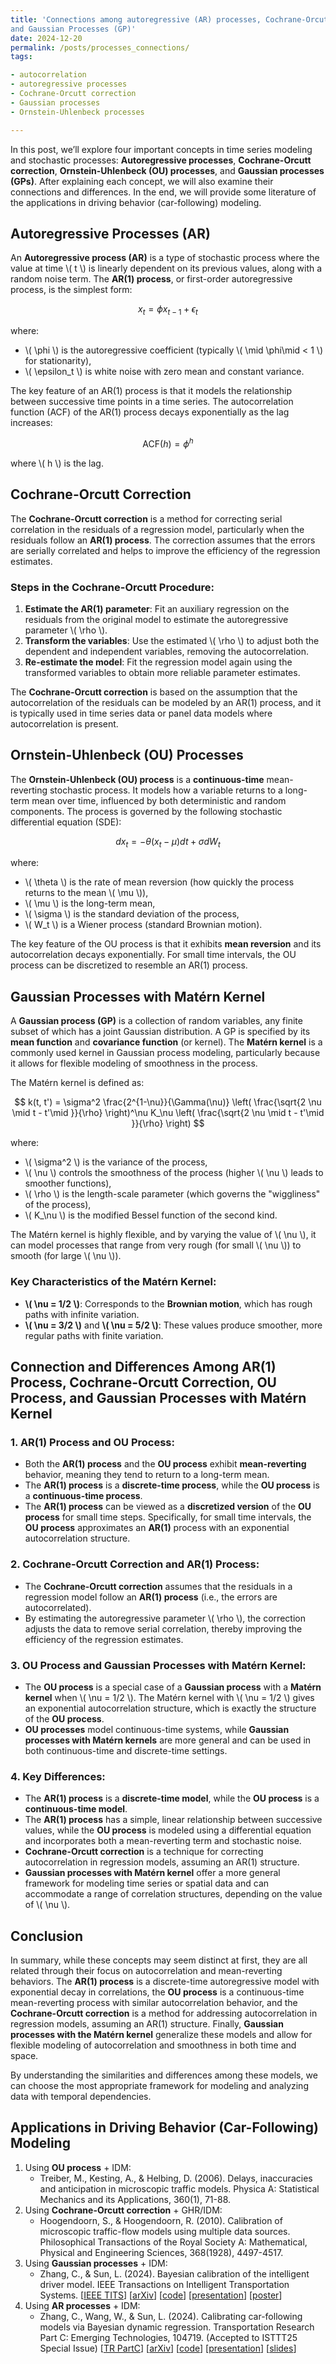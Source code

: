 ```yaml
---
title: 'Connections among autoregressive (AR) processes, Cochrane-Orcutt correction, Ornstein-Uhlenbeck (OU) processes,
and Gaussian Processes (GP)'
date: 2024-12-20
permalink: /posts/processes_connections/
tags:

- autocorrelation
- autoregressive processes
- Cochrane-Orcutt correction
- Gaussian processes
- Ornstein-Uhlenbeck processes

---
```


In this post, we’ll explore four important concepts in time series modeling and stochastic processes: **Autoregressive
processes**, **Cochrane-Orcutt correction**, **Ornstein-Uhlenbeck (OU) processes**, and **Gaussian processes (GPs)**. After explaining each concept, we will also examine their connections and differences. In the end, we will
provide some literature of the applications in driving behavior (car-following) modeling.

## Autoregressive Processes (AR)

An **Autoregressive process (AR)** is a type of stochastic process where the value at time \\( t \\) is linearly
dependent
on its previous values, along with a random noise term. The **AR(1) process**, or first-order autoregressive process, is
the simplest form:

$$
x_t = \phi x_{t-1} + \epsilon_t
$$

where:

- \\( \phi \\) is the autoregressive coefficient (typically \\( \mid \phi\mid  < 1 \\) for stationarity),
- \\( \epsilon_t \\) is white noise with zero mean and constant variance.

The key feature of an AR(1) process is that it models the relationship between successive time points in a time series.
The autocorrelation function (ACF) of the AR(1) process decays exponentially as the lag increases:

$$
\text{ACF}(h) = \phi^h
$$

where \\( h \\) is the lag.

## Cochrane-Orcutt Correction

The **Cochrane-Orcutt correction** is a method for correcting serial correlation in the residuals of a regression model,
particularly when the residuals follow an **AR(1) process**. The correction assumes that the errors are serially
correlated and helps to improve the efficiency of the regression estimates.

### Steps in the Cochrane-Orcutt Procedure:

1. **Estimate the AR(1) parameter**: Fit an auxiliary regression on the residuals from the original model to estimate
   the autoregressive parameter \\( \rho \\).
2. **Transform the variables**: Use the estimated \\( \rho \\) to adjust both the dependent and independent variables,
   removing the autocorrelation.
3. **Re-estimate the model**: Fit the regression model again using the transformed variables to obtain more reliable
   parameter estimates.

The **Cochrane-Orcutt correction** is based on the assumption that the autocorrelation of the residuals can be modeled
by an AR(1) process, and it is typically used in time series data or panel data models where autocorrelation is present.

## Ornstein-Uhlenbeck (OU) Processes

The **Ornstein-Uhlenbeck (OU) process** is a **continuous-time** mean-reverting stochastic process. It models how a
variable returns to a long-term mean over time, influenced by both deterministic and random components. The process is
governed by the following stochastic differential equation (SDE):

$$
dx_t = -\theta (x_t - \mu) dt + \sigma dW_t
$$

where:

- \\( \theta \\) is the rate of mean reversion (how quickly the process returns to the mean \\( \mu \\)),
- \\( \mu \\) is the long-term mean,
- \\( \sigma \\) is the standard deviation of the process,
- \\( W_t \\) is a Wiener process (standard Brownian motion).

The key feature of the OU process is that it exhibits **mean reversion** and its autocorrelation decays exponentially.
For small time intervals, the OU process can be discretized to resemble an AR(1) process.

## Gaussian Processes with Matérn Kernel

A **Gaussian process (GP)** is a collection of random variables, any finite subset of which has a joint Gaussian
distribution. A GP is specified by its **mean function** and **covariance function** (or kernel). The **Matérn kernel**
is a commonly used kernel in Gaussian process modeling, particularly because it allows for flexible modeling of
smoothness in the process.

The Matérn kernel is defined as:

$$
k(t, t') = \sigma^2 \frac{2^{1-\nu}}{\Gamma(\nu)} \left( \frac{\sqrt{2 \nu \mid t - t'\mid }}{\rho} \right)^\nu K_\nu
\left(
\frac{\sqrt{2 \nu \mid t - t'\mid }}{\rho} \right)
$$

where:

- \\( \sigma^2 \\) is the variance of the process,
- \\( \nu \\) controls the smoothness of the process (higher \\( \nu \\) leads to smoother functions),
- \\( \rho \\) is the length-scale parameter (which governs the "wiggliness" of the process),
- \\( K_\nu \\) is the modified Bessel function of the second kind.

The Matérn kernel is highly flexible, and by varying the value of \\( \nu \\), it can model processes that range from
very
rough (for small \\( \nu \\)) to smooth (for large \\( \nu \\)).

### Key Characteristics of the Matérn Kernel:

- **\\( \nu = 1/2 \\)**: Corresponds to the **Brownian motion**, which has rough paths with infinite variation.
- **\\( \nu = 3/2 \\)** and **\\( \nu = 5/2 \\)**: These values produce smoother, more regular paths with finite
  variation.

## Connection and Differences Among AR(1) Process, Cochrane-Orcutt Correction, OU Process, and Gaussian Processes with Matérn Kernel

### 1. **AR(1) Process and OU Process**:

- Both the **AR(1) process** and the **OU process** exhibit **mean-reverting** behavior, meaning they tend to return to
  a long-term mean.
- The **AR(1) process** is a **discrete-time process**, while the **OU process** is a **continuous-time process**.
- The **AR(1) process** can be viewed as a **discretized version** of the **OU process** for small time steps.
  Specifically, for small time intervals, the **OU process** approximates an **AR(1)** process with an exponential
  autocorrelation structure.

### 2. **Cochrane-Orcutt Correction and AR(1) Process**:

- The **Cochrane-Orcutt correction** assumes that the residuals in a regression model follow an **AR(1) process** (i.e.,
  the errors are autocorrelated).
- By estimating the autoregressive parameter \\( \rho \\), the correction adjusts the data to remove serial correlation,
  thereby improving the efficiency of the regression estimates.

### 3. **OU Process and Gaussian Processes with Matérn Kernel**:

- The **OU process** is a special case of a **Gaussian process** with a **Matérn kernel** when \\( \nu = 1/2 \\). The
  Matérn kernel with \\( \nu = 1/2 \\) gives an exponential autocorrelation structure, which is exactly the structure of
  the **OU process**.
- **OU processes** model continuous-time systems, while **Gaussian processes with Matérn kernels** are more general and
  can be used in both continuous-time and discrete-time settings.

### 4. **Key Differences**:

- The **AR(1) process** is a **discrete-time model**, while the **OU process** is a **continuous-time model**.
- The **AR(1) process** has a simple, linear relationship between successive values, while the **OU process** is modeled
  using a differential equation and incorporates both a mean-reverting term and stochastic noise.
- **Cochrane-Orcutt correction** is a technique for correcting autocorrelation in regression models, assuming an AR(1)
  structure.
- **Gaussian processes with Matérn kernel** offer a more general framework for modeling time series or spatial data and
  can accommodate a range of correlation structures, depending on the value of \\( \nu \\).

## Conclusion

In summary, while these concepts may seem distinct at first, they are all related through their focus on autocorrelation
and mean-reverting behaviors. The **AR(1) process** is a discrete-time autoregressive model with exponential decay in
correlations, the **OU process** is a continuous-time mean-reverting process with similar autocorrelation behavior, and
the **Cochrane-Orcutt correction** is a method for addressing autocorrelation in regression models, assuming an AR(1)
structure. Finally, **Gaussian processes with the Matérn kernel** generalize these models and allow for flexible
modeling of autocorrelation and smoothness in both time and space.

By understanding the similarities and differences among these models, we can choose the most appropriate framework for
modeling and analyzing data with temporal dependencies.

## Applications in Driving Behavior (Car-Following) Modeling

1. Using **OU process** + IDM:
    - Treiber, M., Kesting, A., & Helbing, D. (2006). Delays, inaccuracies and anticipation in
      microscopic traffic models. Physica A: Statistical Mechanics and its Applications, 360(1), 71-88.
2. Using **Cochrane-Orcutt correction** + GHR/IDM:
    - Hoogendoorn, S., & Hoogendoorn, R. (2010). Calibration of microscopic
      traffic-flow models using multiple data sources. Philosophical Transactions of the Royal Society A: Mathematical,
      Physical and Engineering Sciences, 368(1928), 4497-4517.
3. Using **Gaussian processes** + IDM:
    - Zhang, C., & Sun, L. (2024). Bayesian calibration of the intelligent driver model. IEEE
      Transactions on Intelligent Transportation
      Systems. [[IEEE TITS](https://ieeexplore.ieee.org/document/10415310)] [[arXiv](https://arXiv.org/abs/2210.03571)] [[code](https://github.com/Chengyuan-Zhang/IDM_Bayesian_Calibration)] [[presentation](https://youtu.be/GIqcL6I7MsU)] [[poster](../files/TRB_poster_MA_IDM_Chengyuan_2022.pdf)]
4. Using **AR processes** + IDM:
    - Zhang, C., Wang, W., & Sun, L. (2024). Calibrating car-following models via Bayesian dynamic
      regression. Transportation Research Part C: Emerging Technologies, 104719. (Accepted to ISTTT25 Special
      Issue) [[TR PartC](https://authors.elsevier.com/sd/article/S0968-090X(24)00240-7)] [[arXiv](https://arXiv.org/pdf/2307.03340.pdf)] [[code](https://github.com/Chengyuan-Zhang/IDM_Bayesian_Calibration)] [[presentation](https://youtu.be/GIqcL6I7MsU)] [[slides](../_talks/ISTTT25_slides_Chengyuan.pdf)]
